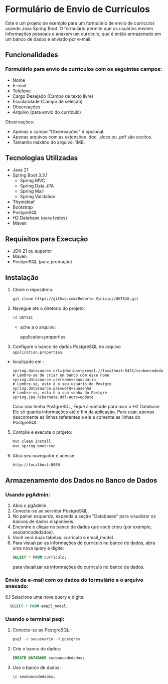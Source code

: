 # Formulário de Envio de Currículos

Este é um projeto de exemplo para um formulário de envio de currículos usando Java Spring Boot. O formulário permite que os usuários enviem informações pessoais e anexem um currículo, que é então armazenado em um banco de dados e enviado por e-mail.

## Funcionalidades

### Formulário para envio de currículos com os seguintes campos:

- Nome
- E-mail
- Telefone
- Cargo Desejado (Campo de texto livre)
- Escolaridade (Campo de seleção)
- Observações
- Arquivo (para envio do currículo)

Observações:
- Apenas o campo "Observações" é opcional.
- Apenas arquivos com as extensões .doc, .docx ou .pdf são aceitos.
- Tamanho máximo do arquivo: 1MB.


## Tecnologias Utilizadas

- Java 21
- Spring Boot 3.3.1
  - Spring MVC
  - Spring Data JPA
  - Spring Mail
  - Spring Validation
- Thymeleaf
- Bootstrap
- PostgreSQL
- H2 Database (para testes)
- Maven

## Requisitos para Execução

- JDK 21 ou superior
- Maven
- PostgreSQL (para produção)

## Instalação

1. Clone o repositório:
    ```sh
    git clone https://github.com/Roberto-Vinicius/UGTSIG.git
    ```

2. Navegue até o diretório do projeto:
    ```sh
    cd UGTSIC
    ```
    - ache a o arquivo:
      
      application.properties


3. Configure o banco de dados PostgreSQL no arquivo `application.properties`.
 - localizado em :

    ```properties
    spring.datasource.url=jdbc:postgresql://localhost:5431/seubancodedados    # Lembre-se de criar um banco com esse nome
    spring.datasource.username=seuusuario                                     # Lembre-se, este é o seu usuário do Postgre
    spring.datasource.password=suasenha                                       # Lembre-se, esta é a sua senha do Postgre
    spring.jpa.hibernate.ddl-auto=update
    ```

    Caso não tenha PostgreSQL, Fique à vontade para usar o H2 Database. Ele só guarda informações até o fim da aplicação. Para usar, apenas descomente as linhas referentes a ele e comente as linhas do PostgreSQL.

5. Compile e execute o projeto:
    ```sh
    mvn clean install
    mvn spring-boot:run
    ```

6. Abra seu navegador e acesse:
    ```sh
    http://localhost:8080
    ```

## Armazenamento dos Dados no Banco de Dados

### Usando pgAdmin:

1. Abra o pgAdmin.
2. Conecte-se ao servidor PostgreSQL.
3. No painel esquerdo, expanda a seção "Databases" para visualizar os bancos de dados disponíveis.
4. Encontre e clique no banco de dados que você criou (por exemplo, seubancodedados).
5. Você verá duas tabelas: curriculo e email_model.
6. Para visualizar as informações do currículo no banco de dados, abra uma nova query e digite:
    ```sql
    SELECT * FROM curriculo;
    ```
   para visualizar as informações do currículo no banco de dados.


### Envio de e-mail com os dados do formulário e o arquivo anexado:

6.1 Selecione uma nova query e digite:
  ```sql
    SELECT * FROM email_model;
  ```


### Usando o terminal psql:

1. Conecte-se ao PostgreSQL::
    ```sh
    psql -U seuusuario -d postgres
    ```
2. Crie o banco de dados:
    ```sql
    CREATE DATABASE seubancodedados;
    ```
3. Use o banco de dados:
    ```sql
    \c seubancodedados;
    ```

